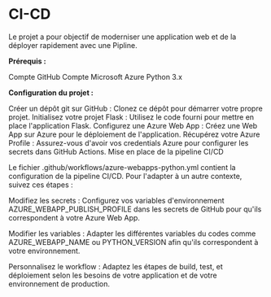 # CI-CD

Le projet a pour objectif de moderniser une application web et de la déployer rapidement avec une Pipline.

**Prérequis :**

Compte GitHub
Compte Microsoft Azure
Python 3.x

**Configuration du projet :**

Créer un dépôt git sur GitHub : Clonez ce dépôt pour démarrer votre propre projet.
Initialisez votre projet Flask : Utilisez le code fourni pour mettre en place l'application Flask.
Configurez une Azure Web App : Créez une Web App sur Azure pour le déploiement de l'application.
Récupérez votre Azure Profile : Assurez-vous d'avoir vos credentials Azure pour configurer les secrets dans GitHub Actions.
Mise en place de la pipeline CI/CD

Le fichier .github/workflows/azure-webapps-python.yml contient la configuration de la pipeline CI/CD. Pour l'adapter à un autre contexte, suivez ces étapes :

Modifiez les secrets : Configurez vos variables d'environnement AZURE_WEBAPP_PUBLISH_PROFILE dans les secrets de GitHub pour qu'ils correspondent à votre Azure Web App.

Modifier les variables : Adapter les différentes variables du codes comme AZURE_WEBAPP_NAME ou PYTHON_VERSION afin qu'ils correspondent à votre environnement.

Personnalisez le workflow : Adaptez les étapes de build, test, et déploiement selon les besoins de votre application et de votre environnement de production.
